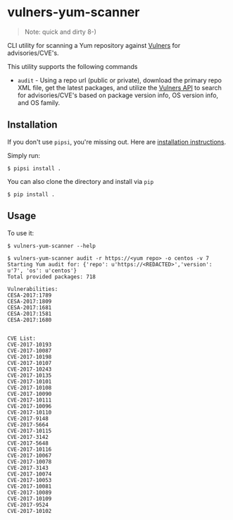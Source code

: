 # vulners-yum-scanner

> Note: quick and dirty 8-)

CLI utility for scanning a Yum repository against 
[Vulners](https://vulners.com) for advisories/CVE's.

This utility supports the following commands

* `audit` - Using a repo url (public or private), download the primary
            repo XML file, get the latest packages, and utilize the 
            [Vulners API](https://vulners.com/api/v3/audit/audit/) to
            search for advisories/CVE's based on package
            version info, OS version info, and OS family.

## Installation

If you don't use `pipsi`, you're missing out.
Here are [installation instructions](https://github.com/mitsuhiko/pipsi#readme).

Simply run:

    $ pipsi install .


You can also clone the directory and install via `pip`

    $ pip install .

## Usage

To use it:

    $ vulners-yum-scanner --help

    $ vulners-yum-scanner audit -r https://<yum repo> -o centos -v 7
    Starting Yum audit for: {'repo': u'https://<REDACTED>','version': u'7', 'os': u'centos'}
    Total provided packages: 718

    Vulnerabilities:
    CESA-2017:1789
    CESA-2017:1809
    CESA-2017:1681
    CESA-2017:1581
    CESA-2017:1680


    CVE List:
    CVE-2017-10193
    CVE-2017-10087
    CVE-2017-10198
    CVE-2017-10107
    CVE-2017-10243
    CVE-2017-10135
    CVE-2017-10101
    CVE-2017-10108
    CVE-2017-10090
    CVE-2017-10111
    CVE-2017-10096
    CVE-2017-10110
    CVE-2017-9148
    CVE-2017-5664
    CVE-2017-10115
    CVE-2017-3142
    CVE-2017-5648
    CVE-2017-10116
    CVE-2017-10067
    CVE-2017-10078
    CVE-2017-3143
    CVE-2017-10074
    CVE-2017-10053
    CVE-2017-10081
    CVE-2017-10089
    CVE-2017-10109
    CVE-2017-9524
    CVE-2017-10102

